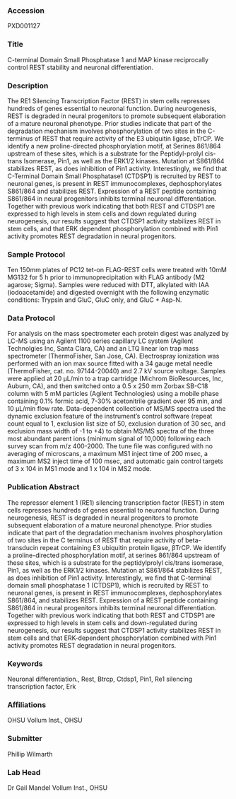 ### Accession
PXD001127

### Title
C-terminal Domain Small Phosphatase 1 and MAP kinase reciprocally control REST stability and neuronal differentiation.

### Description
The RE1 Silencing Transcription Factor (REST) in stem cells represses hundreds of genes essential to neuronal function.  During neurogenesis, REST is degraded in neural progenitors to promote subsequent elaboration of a mature neuronal phenotype.  Prior studies indicate that part of the degradation mechanism involves phosphorylation of two sites in the C-terminus of REST that require activity of the E3 ubiquitin ligase, bTrCP.  We identify a new proline-directed phosphorylation motif, at Serines 861/864 upstream of these sites, which is a substrate for the Peptidyl-prolyl cis-trans Isomerase, Pin1, as well as the ERK1/2 kinases. Mutation at S861/864 stabilizes REST, as does inhibition of Pin1 activity.  Interestingly, we find that C-Terminal Domain Small Phosphatase1 (CTDSP1) is recruited by REST to neuronal genes, is present in REST immunocomplexes, dephosphorylates S861/864 and stabilizes REST.  Expression of a REST peptide containing S861/864 in neural progenitors inhibits terminal neuronal differentiation. Together with previous work indicating that both REST and CTDSP1 are expressed to high levels in stem cells and down regulated during neurogenesis, our results suggest that CTDSP1 activity stabilizes REST in stem cells, and that ERK dependent phosphorylation combined with Pin1 activity promotes REST degradation in neural progenitors.

### Sample Protocol
Ten 150mm plates of PC12 tet-on FLAG-REST cells were treated with 10mM MG132 for 5 h prior to immunoprecipitation with FLAG antibody (M2 agarose; Sigma). Samples were reduced with DTT, alkylated with IAA (iodoacetamide) and digested overnight with the following enzymatic conditions: Trypsin and GluC, GluC only, and GluC + Asp-N.

### Data Protocol
For analysis on the mass spectrometer each protein digest was analyzed by LC-MS using an Agilent 1100 series capillary LC system (Agilent Technolgies Inc, Santa Clara, CA) and an LTQ linear ion trap mass spectrometer (ThermoFisher, San Jose, CA).  Electrospray ionization was performed with an ion max source fitted with a 34 gauge metal needle (ThermoFisher, cat. no. 97144-20040) and 2.7 kV source voltage. Samples were applied at 20 µL/min to a trap cartridge (Michrom BioResources, Inc, Auburn, CA), and then switched onto a 0.5 x 250 mm Zorbax SB-C18 column with 5 mM particles (Agilent Technologies) using a mobile phase containing 0.1% formic acid, 7-30% acetonitrile gradient over 95 min, and 10 µL/min flow rate. Data-dependent collection of MS/MS spectra used the dynamic exclusion feature of the instrument’s control software (repeat count equal to 1, exclusion list size of 50, exclusion duration of 30 sec, and exclusion mass width of -1 to +4) to obtain MS/MS spectra of the three most abundant parent ions (minimum signal of 10,000) following each survey scan from m/z 400-2000. The tune file was configured with no averaging of microscans, a maximum MS1 inject time of 200 msec, a maximum MS2 inject time of 100 msec, and automatic gain control targets of 3 x 104 in MS1 mode and 1 x 104 in MS2 mode.

### Publication Abstract
The repressor element 1 (RE1) silencing transcription factor (REST) in stem cells represses hundreds of genes essential to neuronal function. During neurogenesis, REST is degraded in neural progenitors to promote subsequent elaboration of a mature neuronal phenotype. Prior studies indicate that part of the degradation mechanism involves phosphorylation of two sites in the C terminus of REST that require activity of beta-transducin repeat containing E3 ubiquitin protein ligase, &#x3b2;TrCP. We identify a proline-directed phosphorylation motif, at serines 861/864 upstream of these sites, which is a substrate for the peptidylprolyl cis/trans isomerase, Pin1, as well as the ERK1/2 kinases. Mutation at S861/864 stabilizes REST, as does inhibition of Pin1 activity. Interestingly, we find that C-terminal domain small phosphatase 1 (CTDSP1), which is recruited by REST to neuronal genes, is present in REST immunocomplexes, dephosphorylates S861/864, and stabilizes REST. Expression of a REST peptide containing S861/864 in neural progenitors inhibits terminal neuronal differentiation. Together with previous work indicating that both REST and CTDSP1 are expressed to high levels in stem cells and down-regulated during neurogenesis, our results suggest that CTDSP1 activity stabilizes REST in stem cells and that ERK-dependent phosphorylation combined with Pin1 activity promotes REST degradation in neural progenitors.

### Keywords
Neuronal differentiation., Rest, Btrcp, Ctdsp1, Pin1, Re1 silencing transcription factor, Erk

### Affiliations
OHSU
Vollum Inst., OHSU

### Submitter
Phillip Wilmarth

### Lab Head
Dr Gail Mandel
Vollum Inst., OHSU


